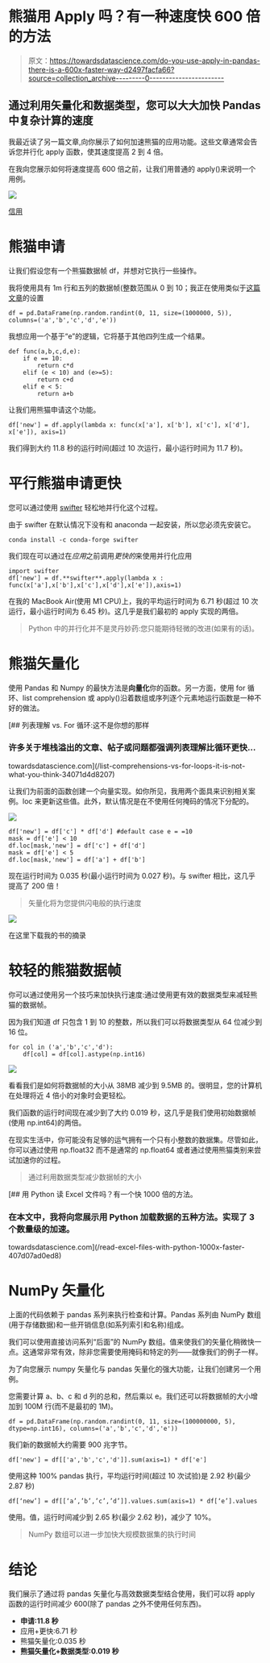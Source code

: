 # 熊猫用 Apply 吗？有一种速度快 600 倍的方法

> 原文：<https://towardsdatascience.com/do-you-use-apply-in-pandas-there-is-a-600x-faster-way-d2497facfa66?source=collection_archive---------0----------------------->

## 通过利用矢量化和数据类型，您可以大大加快 Pandas 中复杂计算的速度

我最近读了另一篇文章,向你展示了如何加速熊猫的应用功能。这些文章通常会告诉您并行化 apply 函数，使其速度提高 2 到 4 倍。

在我向您展示如何将速度提高 600 倍之前，让我们用普通的 apply()来说明一个用例。

![](img/74170d5ce8e7315b7df0c7b60d016e9f.png)

[信用](https://pixnio.com/architecture/street/architecture-building-city-clock-people-road-sky-speed-street)

# 熊猫申请

让我们假设您有一个熊猫数据帧 df，并想对它执行一些操作。

我将使用具有 1m 行和五列的数据帧(整数范围从 0 到 10；我正在使用类似于[这篇文章](/add-this-single-word-to-make-your-pandas-apply-faster-90ee2fffe9e8)的设置

```
df = pd.DataFrame(np.random.randint(0, 11, size=(1000000, 5)), columns=('a','b','c','d','e'))
```

我想应用一个基于“e”的逻辑，它将基于其他四列生成一个结果。

```
def func(a,b,c,d,e):
    if e == 10:
        return c*d
    elif (e < 10) and (e>=5):
        return c+d
    elif e < 5:
        return a+b
```

让我们用熊猫申请这个功能。

```
df['new'] = df.apply(lambda x: func(x['a'], x['b'], x['c'], x['d'], x['e']), axis=1)
```

我们得到大约 11.8 秒的运行时间(超过 10 次运行，最小运行时间为 11.7 秒)。

# 平行熊猫申请更快

您可以通过使用 [swifter](https://github.com/jmcarpenter2/swifter) 轻松地并行化这个过程。

由于 swifter 在默认情况下没有和 anaconda 一起安装，所以您必须先安装它。

```
conda install -c conda-forge swifter
```

我们现在可以通过在*应用*之前调用*更快的*来使用并行化应用

```
import swifter
df['new'] = df.**swifter**.apply(lambda x : func(x['a'],x['b'],x['c'],x['d'],x['e']),axis=1)
```

在我的 MacBook Air(使用 M1 CPU)上，我的平均运行时间为 6.71 秒(超过 10 次运行，最小运行时间为 6.45 秒)。这几乎是我们最初的 apply 实现的两倍。

> Python 中的并行化并不是灵丹妙药:您只能期待轻微的改进(如果有的话)。

# 熊猫矢量化

使用 Pandas 和 Numpy 的最快方法是**向量化**你的函数。另一方面，使用 for 循环、list comprehension 或 apply()沿着数组或序列逐个元素地运行函数是一种不好的做法。

[](/list-comprehensions-vs-for-loops-it-is-not-what-you-think-34071d4d8207) [## 列表理解 vs. For 循环:这不是你想的那样

### 许多关于堆栈溢出的文章、帖子或问题都强调列表理解比循环更快…

towardsdatascience.com](/list-comprehensions-vs-for-loops-it-is-not-what-you-think-34071d4d8207) 

让我们为前面的函数创建一个向量实现。如你所见，我用两个面具来识别相关案例。loc 来更新这些值。此外，默认情况是在不使用任何掩码的情况下分配的。

![](img/4f97d36fba1b3624ee229479d1e8c514.png)

```
df['new'] = df['c'] * df['d'] #default case e = =10
mask = df['e'] < 10
df.loc[mask,'new'] = df['c'] + df['d']
mask = df['e'] < 5
df.loc[mask,'new'] = df['a'] + df['b']
```

现在运行时间为 0.035 秒(最小运行时间为 0.027 秒)。与 swifter 相比，这几乎提高了 200 倍！

> 矢量化将为您提供闪电般的执行速度

![](img/c41de08f0cf4d975881aee57c407363c.png)

在这里下载我的书的摘录

# 较轻的熊猫数据帧

你可以通过使用另一个技巧来加快执行速度:通过使用更有效的数据类型来减轻熊猫的数据帧。

因为我们知道 df 只包含 1 到 10 的整数，所以我们可以将数据类型从 64 位减少到 16 位。

```
for col in ('a','b','c','d'):
    df[col] = df[col].astype(np.int16)
```

![](img/34e2bab2822d7f639d4c01b29f54ad80.png)

看看我们是如何将数据帧的大小从 38MB 减少到 9.5MB 的。很明显，您的计算机在处理将近 4 倍小的对象时会更轻松。

我们函数的运行时间现在减少到了大约 0.019 秒，这几乎是我们使用初始数据帧(使用 np.int64)的两倍。

在现实生活中，你可能没有足够的运气拥有一个只有小整数的数据集。尽管如此，你可以通过使用 np.float32 而不是通常的 np.float64 或者通过使用熊猫类别来尝试加速你的过程。

> 通过利用数据类型减少数据帧的大小

[](/read-excel-files-with-python-1000x-faster-407d07ad0ed8) [## 用 Python 读 Excel 文件吗？有一个快 1000 倍的方法。

### 在本文中，我将向您展示用 Python 加载数据的五种方法。实现了 3 个数量级的加速。

towardsdatascience.com](/read-excel-files-with-python-1000x-faster-407d07ad0ed8) 

# NumPy 矢量化

上面的代码依赖于 pandas 系列来执行检查和计算。Pandas 系列由 NumPy 数组(用于存储数据)和一些开销信息(如系列索引和名称)组成。

我们可以使用直接访问系列“后面”的 NumPy 数组。值来使我们的矢量化稍微快一点。这通常非常有效，除非您需要使用掩码和特定的列——就像我们的例子一样。

为了向您展示 numpy 矢量化与 pandas 矢量化的强大功能，让我们创建另一个用例。

您需要计算 a、b、c 和 d 列的总和，然后乘以 e。我们还可以将数据帧的大小增加到 100M 行(而不是最初的 1M)。

```
df = pd.DataFrame(np.random.randint(0, 11, size=(100000000, 5), dtype=np.int16), columns=('a','b','c','d','e'))
```

我们新的数据帧大约需要 900 兆字节。

```
df['new'] = df[['a','b','c','d']].sum(axis=1) * df['e']
```

使用这种 100% pandas 执行，平均运行时间(超过 10 次试验)是 2.92 秒(最少 2.87 秒)

```
df[‘new’] = df[[‘a’,’b’,’c’,’d’]].values.sum(axis=1) * df[‘e’].values
```

使用。值，运行时间减少到 2.65 秒(最少 2.62 秒)，减少了 10%。

> NumPy 数组可以进一步加快大规模数据集的执行时间

# 结论

我们展示了通过将 pandas 矢量化与高效数据类型结合使用，我们可以将 apply 函数的运行时间减少 600(除了 pandas 之外不使用任何东西)。

*   **申请:11.8 秒**
*   应用+更快:6.71 秒
*   熊猫矢量化:0.035 秒
*   **熊猫矢量化+数据类型:0.019 秒**
